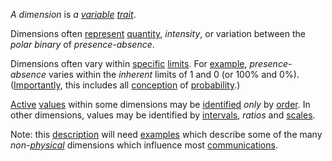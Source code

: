 *A dimension* is *a [variable](https://github.com/gcassel/Modular-Organization-Terminology/blob/master/terms/variable.md) [trait](https://github.com/gcassel/Modular-Organization-Terminology/blob/master/terms/trait.md)*.

Dimensions often [represent](https://github.com/gcassel/Modular-Organization-Terminology/blob/master/terms/represent.md) [quantity](https://github.com/gcassel/Modular-Organization-Terminology/blob/master/terms/quantity.md), *intensity*, or variation between the *polar binary* of *presence-absence*.

Dimensions often vary within [specific](https://github.com/gcassel/Modular-Organization-Terminology/blob/master/terms/specific.md) [limits](https://github.com/gcassel/Modular-Organization-Terminology/blob/master/terms/limit.md).  For [example](https://github.com/gcassel/Modular-Organization-Terminology/blob/master/terms/example.md), *presence-absence* varies within the *inherent* limits of 1 and 0 (or 100% and 0%).  ([Importantly](https://github.com/gcassel/Modular-Organization-Terminology/blob/master/terms/important.md), this includes all [conception](https://github.com/gcassel/Modular-Organization-Terminology/blob/master/terms/concept.md) of [probability](https://github.com/gcassel/Modular-Organization-Terminology/blob/master/terms/probability.md).)

[Active](https://github.com/gcassel/Modular-Organization-Terminology/blob/master/terms/active.md) [values](https://github.com/gcassel/Modular-Organization-Terminology/blob/master/terms/value.md) within some dimensions may be [identified](https://github.com/gcassel/Modular-Organization-Terminology/blob/master/terms/identify.md) *only* by [order](https://github.com/gcassel/Modular-Organization-Terminology/blob/master/terms/order.md).  In other dimensions, values may be identified by [intervals](https://github.com/gcassel/Modular-Organization-Terminology/blob/master/terms/interval.md), *ratios* and [scales](https://github.com/gcassel/Modular-Organization-Terminology/blob/master/terms/scale.md). 

Note: this [description](https://github.com/gcassel/Modular-Organization-Terminology/blob/master/terms/describe.md) will need [examples](https://github.com/gcassel/Modular-Organization-Terminology/blob/master/terms/example.md) which describe some of the many *non-[physical](https://github.com/gcassel/Modular-Organization-Terminology/blob/master/terms/physical.md)* dimensions which influence most [communications](https://github.com/gcassel/Modular-Organization-Terminology/blob/master/terms/communication.md). 
